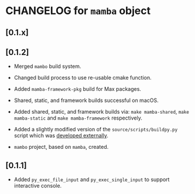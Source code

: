 # CHANGELOG for `mamba` object

## [0.1.x]

## [0.1.2]

- Merged `mambo` build system. 

- Changed build process to use re-usable cmake function.

- Added `mamba-framework-pkg` build for Max packages.

- Shared, static, and framework builds successful on macOS.

- Added shared, static, and framework builds via: `make mamba-shared`, `make mamba-static` and `make mamba-framework` respectively.

- Added a slightly modified version of the `source/scripts/buildpy.py` script which was [developed externally](https://github.com/shakfu/buildpy).

- `mambo` project, based on `mamba`, created.

## [0.1.1]

- Added `py_exec_file_input` and `py_exec_single_input` to support interactive console.